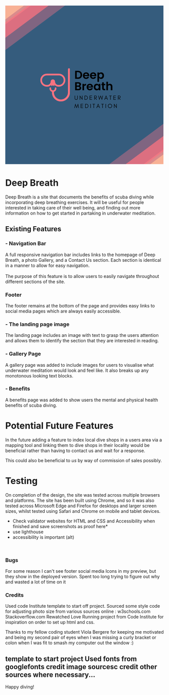 ![Deep Breath logo](assets/images/dblogo.png)

<h1>Deep Breath</h1>

Deep Breath is a site that documents the benefits of scuba diving while incorporating deep breathing exercises. It will be useful for people interested in taking care of their well being, and finding out more information on how to get started in partaking in underwater meditation.

<h2>Existing Features</h2>
<h3>- Navigation Bar</h3>
A full responsive navigation bar includes links to the homepage of Deep Breath, a photo Gallery, and a Contact Us section. Each section is identical in a manner to allow for easy navigation. <br>
<br>
The purpose of this feature is to allow users to easily navigate throughout different sections of the site.
<br>
<h3>Footer</h3>
The footer remains at the bottom of the page and provides easy links to social media pages which are always easily accessible.
<br>
<h3>- The landing page image</h3>

The landing page includes an image with text to grasp the users attention and allows them to identify the section that they are interested in reading.

<h3>- Gallery Page</h3>
A gallery page was added to include images for users to visualise what underwater meditation would look and feel like. It also breaks up any monotonous looking text blocks.
<br>
<h3>- Benefits</h3>
A benefits page was added to show users the mental and physical health benefits of scuba diving.


<h1>Potential Future Features</h1>
In the future adding a feature to index local dive shops in a users area via a mapping tool and linking them to dive shops in their locality would be beneficial rather than having to contact us and wait for a response.

 This could also be beneficial to *us* by way of commission of sales possibly.
 <br>
 
 <h1>Testing</h1>
 On completion of the design, the site was tested across multiple browsers and platforms. The site has been built using Chrome, and so it was also tested across Microsoft Edge and Firefox for desktops and larger screen sizes, whilst tested using Safari and Chrome on mobile and tablet devices.

* Check validator websites for HTML and CSS and Accessibility when finished and save screenshots as proof here*
* use lighthouse
* accessibility is important (alt)
 <br>
 <h3>Bugs</h3>
 For some reason I can't see footer social media Icons in my preview, but they show in the deployed version. Spent too long trying to figure out why and wasted a lot of time on it
<h3>Credits</h3>
Used code Institute template to start off project.
Sourced some style code for adjusting photo size from various sources online :
w3schools.com
Stackoverflow.com
Rewatched Love Running project from Code Institute for inspiration on order to set up html and css.

Thanks to my fellow coding student Viola Bergere for keeping me motivated and being my second pair of eyes when I was missing a curly bracket or colon when I was fit to smash my computer out the window :)
 
template to start project
Used fonts from googlefonts
credit image sourcesc
credit other sources where necessary...
---

Happy diving!
